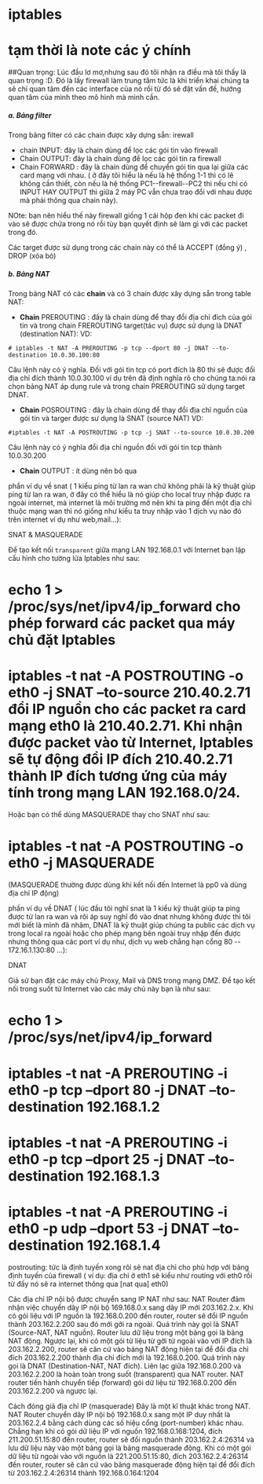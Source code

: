 # iptables
# tạm thời là note các ý chính

##Quan trọng: Lúc đầu lơ mơ,nhưng sau đó tôi nhận ra điều mà tôi thấy là quan trọng :D. Đó là lấy firewall làm trung tâm tức là khi triển khai chúng ta sẽ chỉ quan tâm đến các interface của nó rồi từ đó sẽ đặt vấn đế, hướng quan tâm của mình theo mô hình mà mình cần.

##### a. Bảng filter

Trong bảng filter có các chain được xây dựng sẵn:
irewall
-  chain INPUT: đây là chain dùng để lọc các gói tin vào firewall
- Chain OUTPUT: đây là chain dùng để lọc các gói tin ra firewall
- Chain FORWARD : đây là chain dùng để chuyển gói tin qua lại giữa các card mạng với nhau. ( ở đây tôi hiểu là nếu là hệ thống 1-1 thì có lẽ không cần thiết, còn nếu là hệ thống  PC1--firewall--PC2 thì nếu chỉ có INPUT HAY OUTPUT thì giữa 2 máy PC vẫn chưa trao đổi với nhau được mà phải thông qua chain này).

NOte: bạn nên hiểu thế này firewall giống 1 cái hộp đen khi các packet đi vào sẽ được chứa trong nó rồi tùy bạn quyết định sẽ làm gì với các packet trong đó. 

Các target được sử dụng trong các chain này có thể là ACCEPT (đồng ý) , DROP (xóa bỏ)



##### b. Bảng NAT
Trong bảng NAT có các **chain** và có 3 chain được xây dựng sẵn trong table NAT:
- **Chain** PREROUTING : đấy là chain dùng để thay đổi địa chỉ đích của gói tin và trong chain FREROUTING target(tác vụ) được sử dụng là DNAT (destination NAT):
VD:
```
# iptables -t NAT -A PREROUTING -p tcp --dport 80 -j DNAT --to-destination 10.0.30.100:80
```
Câu lệnh này có ý nghĩa. Đối với gói tin tcp có port đích là 80 thì sẽ được đổi địa chỉ đích thành 10.0.30.100
ví dụ trên đã định nghĩa rõ cho chúng ta:nói ra chọn bảng NAT áp dụng rule và trong chain PREROUTING sử dụng target DNAT.

- **Chain** POSROUTING : đây là chain dùng để thay đổi địa chỉ nguồn của gói tin và targer được sư dụng là SNAT (source NAT) 
VD:
```
#iptables -t NAT -A POSTROUTING -p tcp -j SNAT --to-source 10.0.30.200
```
Câu lệnh này có ý nghĩa đổi địa chỉ nguồn đối với gói tin tcp thành 10.0.30.200

- **Chain** OUTPUT : ít dùng nên bỏ qua












phần ví dụ về snat ( 1 kiểu ping từ lan ra wan chứ không phải là kỹ thuật giúp ping từ lan ra wan, ở đây có thể hiểu là nó giúp cho local truy nhập được ra ngoài internet, mà internet là môi trường mở nên khi ta ping đến một địa chỉ thuộc mạng wan thì nó giống như kiểu ta truy nhập vào 1 dịch vụ nào đó trên internet ví dụ như web,mail...):

SNAT & MASQUERADE

Để tạo kết nối `transparent` giữa mạng LAN 192.168.0.1 với Internet bạn lập cấu hình cho tường lửa Iptables như sau:
# echo 1 > /proc/sys/net/ipv4/ip_forward cho phép forward các packet qua máy chủ đặt Iptables
# iptables -t nat -A POSTROUTING -o eth0 -j SNAT –to-source 210.40.2.71 đổi IP nguồn cho các packet ra card mạng eth0 là 210.40.2.71. Khi nhận được packet vào từ Internet, Iptables sẽ tự động đổi IP đích 210.40.2.71 thành IP đích tương ứng của máy tính trong mạng LAN 192.168.0/24.
Hoặc bạn có thể dùng MASQUERADE thay cho SNAT như sau:
# iptables -t nat -A POSTROUTING -o eth0 -j MASQUERADE
(MASQUERADE thường được dùng khi kết nối đến Internet là pp0 và dùng địa chỉ IP động)

phần ví dụ về DNAT ( lúc đầu tôi nghĩ snat là 1 kiểu kỹ thuật giúp ta ping được từ lan ra wan và rôi áp suy nghĩ đó vào dnat nhưng không được thì tôi mới biết là mình đã nhâm, DNAT là kỹ thuật giúp chúng ta public các dịch vụ trong local ra ngoài hoặc cho phép mạng bên ngoài truy nhập đến được nhưng thông qua các port ví dụ như, dịch vụ web chẳng hạn cổng 80 -- 172.16.1.130:80 ...):

DNAT

Giả sử bạn đặt các máy chủ Proxy, Mail và DNS trong mạng DMZ. Để tạo kết nối trong suốt từ Internet vào các máy chủ này bạn là như sau:
# echo 1 > /proc/sys/net/ipv4/ip_forward
# iptables -t nat -A PREROUTING -i eth0 -p tcp –dport 80 -j DNAT –to-destination 192.168.1.2
# iptables -t nat -A PREROUTING -i eth0 -p tcp –dport 25 -j DNAT –to-destination 192.168.1.3
# iptables -t nat -A PREROUTING -i eth0 -p udp –dport 53 -j DNAT –to-destination 192.168.1.4



postrouting: tức là định tuyến xong rôi sẽ nat địa chỉ cho phù hợp với bảng định tuyến của firewall ( ví dụ: địa chỉ ở eth1 sẽ kiểu như routing với eth0 rồi từ đấy nó sẽ ra internet thông qua [nat qua] eth0)


Các địa chỉ IP nội bộ được chuyển sang IP NAT như sau:
NAT Router đảm nhận việc chuyển dãy IP nội bộ 169.168.0.x sang dãy IP mới 203.162.2.x. Khi có gói liệu với IP nguồn là 192.168.0.200 đến router, router sẽ đổi IP nguồn thành 203.162.2.200 sau đó mới gởi ra ngoài. Quá trình này gọi là SNAT (Source-NAT, NAT nguồn). Router lưu dữ liệu trong một bảng gọi là bảng NAT động. Ngược lại, khi có một gói từ liệu từ gởi từ ngoài vào với IP đích là 203.162.2.200, router sẽ căn cứ vào bảng NAT động hiện tại để đổi địa chỉ đích 203.162.2.200 thành địa chỉ đích mới là 192.168.0.200. Quá trình này gọi là DNAT (Destination-NAT, NAT đích). Liên lạc giữa 192.168.0.200 và 203.162.2.200 là hoàn toàn trong suốt (transparent) qua NAT router. NAT router tiến hành chuyển tiếp (forward) gói dữ liệu từ 192.168.0.200 đến 203.162.2.200 và ngược lại.

Cách đóng giả địa chỉ IP (masquerade)
Đây là một kĩ thuật khác trong NAT.
NAT Router chuyển dãy IP nội bộ 192.168.0.x sang một IP duy nhất là 203.162.2.4 bằng cách dùng các số hiệu cổng (port-number) khác nhau. Chẳng hạn khi có gói dữ liệu IP với nguồn 192.168.0.168:1204, đích 211.200.51.15:80 đến router, router sẽ đổi nguồn thành 203.162.2.4:26314 và lưu dữ liệu này vào một bảng gọi là bảng masquerade động. Khi có một gói dữ liệu từ ngoài vào với nguồn là 221.200.51.15:80, đích 203.162.2.4:26314 đến router, router sẽ căn cứ vào bảng masquerade động hiện tại để đổi đích từ 203.162.2.4:26314 thành 192.168.0.164:1204


